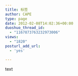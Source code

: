 ```yaml
---
title: 标签
author: CAPE
type: page
date: 2012-02-08T14:02:36+00:00
duoshuo_thread_id:
  - "1167873763232973006"
views:
  - "1820"
posturl_add_url:
  - 'yes'

---
```

text